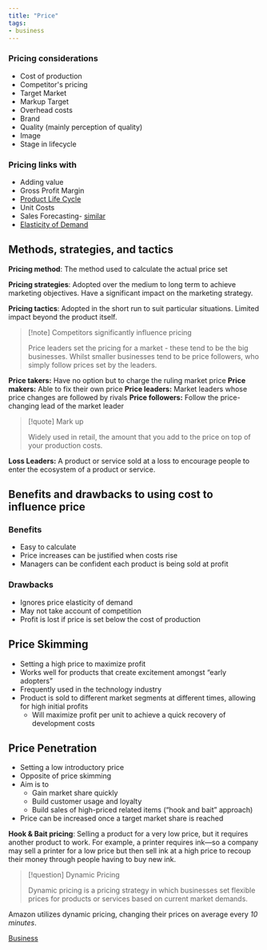 ```yaml
---
title: "Price"
tags:
- business
---
```


### Pricing considerations

- Cost of production
- Competitor's pricing
- Target Market
- Markup Target
- Overhead costs
- Brand
- Quality (mainly perception of quality)
- Image
- Stage in lifecycle

### Pricing links with

- Adding value
- Gross Profit Margin
- [Product Life Cycle](sixth/Business/Units/fh/ProductLifecycle)
- Unit Costs
- Sales Forecasting- [similar](sixth/Business/Units/nd/CashFlowForecasting)
- [Elasticity of Demand](sixth/Business/Units/fh/PriceAndIncomeElasticityofDemand)


## Methods, strategies, and tactics

**Pricing method**: The method used to calculate the actual price set

**Pricing strategies**: Adopted over the medium to long term to achieve marketing objectives. Have a significant impact on the marketing strategy.

**Pricing tactics**: Adopted in the short run to suit particular situations. Limited impact beyond the product itself.

> [!note] Competitors significantly influence pricing
>
> Price leaders set the pricing for a market - these tend to be the big businesses. Whilst smaller businesses tend to be price followers, who simply follow prices set by the leaders.

**Price takers:** Have no option but to charge the ruling market price
**Price makers:** Able to fix their own price
**Price leaders:** Market leaders whose price changes are followed by rivals
**Price followers:** Follow the price-changing lead of the market leader

> [!quote] Mark up 
>
> Widely used in retail, the amount that you add to the price on top of your production costs.

**Loss Leaders:** A product or service sold at a loss to encourage people to enter the ecosystem of a product or service.

## Benefits and drawbacks to using cost to influence price

### Benefits

- Easy to calculate
- Price increases can be justified when costs rise
- Managers can be confident each product is being sold at profit

### Drawbacks

- Ignores price elasticity of demand
- May not take account of competition
- Profit is lost if price is set below the cost of production

## Price Skimming

- Setting a high price to maximize profit
- Works well for products that create excitement amongst “early adopters”
- Frequently used in the technology industry
- Product is sold to different market segments at different times, allowing for high initial profits
	- Will maximize profit per unit to achieve a quick recovery of development costs

## Price Penetration

- Setting a low introductory price
- Opposite of price skimming
- Aim is to
	- Gain market share quickly
	- Build customer usage and loyalty
	- Build sales of high-priced related items (“hook and bait” approach)
- Price can be increased once a target market share is reached

**Hook & Bait pricing**: Selling a product for a very low price, but it requires another product to work. For example, a printer requires ink—so a company may sell a printer for a low price but then sell ink at a high price to recoup their money through people having to buy new ink.

> [!question] Dynamic Pricing 
>
> Dynamic pricing is a pricing strategy in which businesses set flexible prices for products or services based on current market demands.


Amazon utilizes dynamic pricing, changing their prices on average every *10 minutes*.


[Business](/Business)